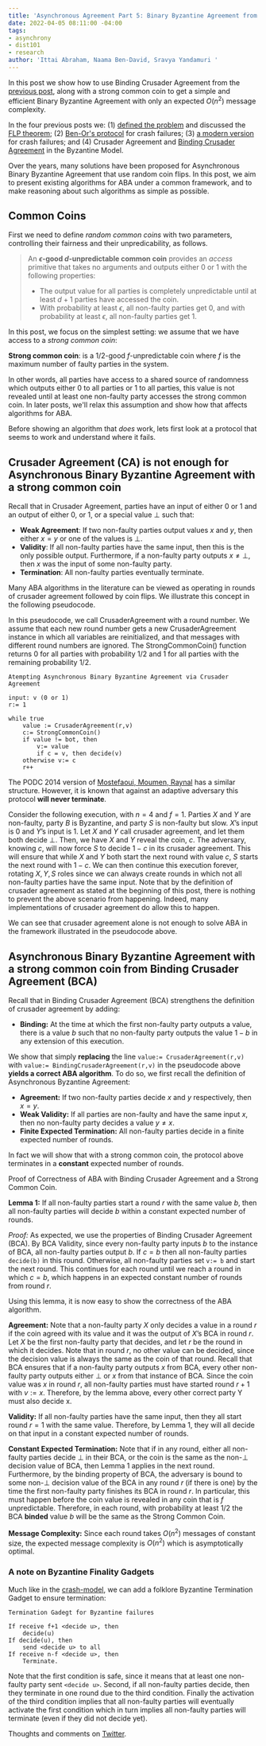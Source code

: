 ```yaml
---
title: 'Asynchronous Agreement Part 5: Binary Byzantine Agreement from a strong common coin'
date: 2022-04-05 08:11:00 -04:00
tags:
- asynchrony
- dist101
- research
author: 'Ittai Abraham, Naama Ben-David, Sravya Yandamuri '
---
```


In this post we show how to use Binding Crusader Agreement from the [previous post](), along with a strong common coin to get a simple and efficient  Binary Byzantine Agreement with only an expected $O(n^2)$ message complexity. 

In the four previous posts we: (1) [defined the problem]([part1](https://decentralizedthoughts.github.io/2022-03-30-asynchronous-agreement-part-one-defining-the-problem/)) and discussed the [FLP theorem](https://decentralizedthoughts.github.io/2019-12-15-asynchrony-uncommitted-lower-bound/); (2) [Ben-Or's protocol]([part2](https://decentralizedthoughts.github.io/2022-03-30-asynchronous-agreement-part-two-ben-ors-protocol/)) for crash failures;  (3)  [a modern version]([part3](https://decentralizedthoughts.github.io/2022-03-30-asynchronous-agreement-part-three-a-modern-version-of-ben-ors-protocol/)) for crash failures; and (4) Crusader Agreement and [Binding Crusader Agreement](post4) in the Byzantine Model.



Over the years, many solutions have been proposed for Asynchronous Binary Byzantine Agreement that use random coin flips. In this post, we aim to present existing algorithms for ABA under a common framework, and to make reasoning about such algorithms as simple as possible.

## Common Coins

First we need to define *random common coins* with two parameters, controlling their fairness and their unpredicability, as follows.

> An **$\epsilon$-good $d$-unpredictable common coin** provides an *access* primitive that takes no arguments and outputs either $0$ or $1$ with the following properties:
>* The output value for all parties is completely unpredictable until at least $d+1$ parties have accessed the coin.
>* With probability at least $\epsilon$, all non-faulty parties get $0$, and with probability at least $\epsilon$, all non-faulty parties get $1$.

In this post, we focus on the simplest setting: we assume that we have access to a *strong common coin*:

**Strong common coin**: is a $1/2$-good $f$-unpredictable coin where $f$ is the maximum number of faulty parties in the system.

In other words, all parties have access to a shared source of randomness which outputs either 0 to all parties or 1 to all parties, this value is not revealed until at least one non-faulty party accesses the strong common coin. In later posts, we'll relax this assumption and show how that affects algorithms for ABA.

Before showing an algorithm that *does* work, lets first look at a protocol that seems to work and understand where it fails. 

## Crusader Agreement (CA) is not enough for Asynchronous Binary Byzantine Agreement with a strong common coin
Recall that in Crusader Agreement, parties have an input of either 0 or 1 and an output of either 0, or 1, or a special value $\bot$ such that:

* **Weak Agreement**: If two non-faulty parties output values $x$ and $y$, then either $x=y$ or one of the values is $\bot$.
* **Validity**: If all non-faulty parties have the same input, then this is the only possible output. Furthermore, if a non-faulty party outputs $x \neq \bot$, then $x$ was the input of some non-faulty party.
* **Termination**: All non-faulty parties eventually terminate.

Many ABA algorithms in the literature can be viewed as operating in rounds of crusader agreement followed by coin flips. We illustrate this concept in the following pseudocode.

In this pseudocode, we call CrusaderAgreement with a round number. We assume that each new round number gets a new CrusaderAgreement instance in which all variables are reinitialized, and that messages with different round numbers are ignored. The StrongCommonCoin() function returns $0$ for all parties with probability $1/2$ and $1$ for all parties with the remaining probability $1/2$.

```
Atempting Asynchronous Binary Byzantine Agreement via Crusader Agreement

input: v (0 or 1)
r:= 1

while true
    value := CrusaderAgreement(r,v)
    c:= StrongCommonCoin()
    if value != bot, then
        v:= value
        if c = v, then decide(v) 
    otherwise v:= c
    r++    
```

The PODC 2014 version of [Mostefaoui, Moumen, Raynal](https://dl.acm.org/doi/10.1145/2611462.2611468) has a similar structure. However, it is known that against an adaptive adversary this protocol **will never terminate**.

Consider the following execution, with $n=4$ and $f=1$. Parties $X$ and $Y$ are non-faulty, party $B$ is Byzantine, and party $S$ is non-faulty but slow. $X$’s input is 0 and $Y$’s input is 1.
Let $X$ and $Y$ call crusader agreement, and let them both decide $\bot$. Then, we have $X$ and $Y$ reveal the coin, $c$. The adversary, knowing $c$, will now force $S$ to decide $1-c$ in its crusader agreement. This will ensure that while $X$ and $Y$ both start the next round with value $c$, $S$ starts the next round with $1-c$. We can then continue this execution forever, rotating $X,Y,S$ roles since we can always create rounds in which not all non-faulty parties have the same input.
Note that by the definition of crusader agreement as stated at the beginning of this post, there is nothing to prevent the above scenario from happening. Indeed, many implementations of crusader agreement do allow this to happen. 

We can see that crusader agreement alone is not enough to solve ABA in the framework illustrated in the pseudocode above.


##  Asynchronous Binary Byzantine Agreement with a strong common coin from Binding Crusader Agreement (BCA)
Recall that in Binding Crusader Agreement (BCA) strengthens the definition of crusader agreement by adding:

* **Binding:** At the time at which the first non-faulty party outputs a value, there is a value $b$ such that no non-faulty party outputs the value $1−b$ in any extension of this execution.



We show that simply **replacing** the line ``value:= CrusaderAgreement(r,v)``  with ``value:= BindingCrusaderAgreement(r,v)``  in the pseudocode above **yields a correct ABA algorithm**. To do so, we first recall the definition of Asynchronous Byzantine Agreement:

* **Agreement:** If two non-faulty parties decide $x$ and $y$ respectively, then $x=y$.
* **Weak Validity:** If all parties are non-faulty and have the same input $x$, then no non-faulty party decides a value $y \neq x$.
* **Finite Expected Termination:** All non-faulty parties decide in a finite expected number of rounds.

In fact we will show that with a strong common coin, the protocol above terminates in a **constant** expected number of rounds. 

Proof of Correctness of ABA with Binding Crusader Agreement and a Strong Common Coin.

**Lemma 1:** If all non-faulty parties start a round $r$ with the same value $b$, then all non-faulty parties will decide $b$ within a constant expected number of rounds.

*Proof:* As expected, we use the properties of Binding Crusader Agreement (BCA). By BCA Validity, since every non-faulty party inputs $b$ to the instance of BCA, all non-faulty parties output $b$. If $c=b$ then all non-faulty parties `decide(b)` in this round. Otherwise, all non-faulty parties set `v:= b` and start the next round. This continues for each round until we reach a round in which $c=b$, which happens in an expected constant number of rounds from round $r$.

Using this lemma, it is now easy to show the correctness of the ABA algorithm.

**Agreement:** 
Note that a non-faulty party $X$ only decides a value in a round $r$ if the coin agreed with its value and it was the output of $X$’s BCA in round $r$. Let $X$ be the first non-faulty party that decides, and let $r$ be the round in which it decides. Note that in round $r$, no other value can be decided, since the decision value is always the same as the coin of that round. Recall that BCA ensures that if a non-faulty party outputs $x$ from BCA, every other non-faulty party outputs either $\bot$ or $x$ from that instance of BCA. Since the coin value was $x$ in round $r$, all non-faulty parties must have started round $r+1$ with $v:=x$. Therefore, by the lemma above, every other correct party Y must also decide x.

**Validity:**
If all non-faulty parties have the same input, then they all start round $r=1$ with the same value. Therefore, by Lemma 1, they will all decide on that input in a constant expected number of rounds.

**Constant Expected  Termination:**
Note that if in any round, either all non-faulty parties decide $\bot$ in their BCA, or the coin is the same as the non-$\bot$ decision value of BCA, then Lemma 1 applies in the next round. Furthermore, by the binding property of BCA, the adversary is bound to some non-$\bot$ decision value of the BCA in any round $r$ (if there is one) by the time the first non-faulty party finishes its BCA in round $r$. In particular, this must happen before the coin value is revealed in any coin that is $f$ unpredictable. Therefore, in each round, with probability at least $1/2$ the BCA **binded** value $b$ will be the same as the Strong Common Coin.

**Message Complexity:**
Since each round takes $O(n^2)$ messages of constant size, the expected message complexity is $O(n^2)$ which is asymptotically optimal.  

### A note on Byzantine Finality Gadgets

Much like in the [crash-model]([part2](https://decentralizedthoughts.github.io/2022-03-30-asynchronous-agreement-part-two-ben-ors-protocol/)), we can add a folklore Byzantine Termination Gadget to ensure termination:

```
Termination Gadegt for Byzantine failures

If receive f+1 <decide u>, then
    decide(u) 
If decide(u), then
    send <decide u> to all
If receive n-f <decide u>, then
    Terminate.
```

Note that the first condition is safe, since it means that at least one non-faulty party sent `<decide u>`. Second, if all non-faulty parties decide, then they terminate in one round due to the third condition. Finally the activation of the third condition implies that all non-faulty parties will eventually activate the first condition which in turn implies all non-faulty parties will terminate (even if they did not decide yet).

Thoughts and comments on [Twitter](...).
